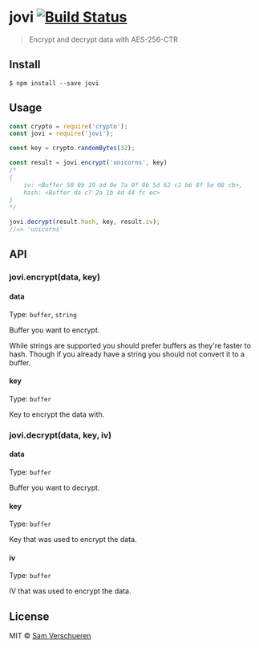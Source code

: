 # jovi [![Build Status](https://travis-ci.org/SamVerschueren/jovi.svg?branch=master)](https://travis-ci.org/SamVerschueren/jovi)

> Encrypt and decrypt data with AES-256-CTR


## Install

```
$ npm install --save jovi
```


## Usage

```js
const crypto = require('crypto');
const jovi = require('jovi');

const key = crypto.randomBytes(32);

const result = jovi.encrypt('unicorns', key)
/*
{
	iv: <Buffer 50 0b 19 ad 0e 7a 0f 8b 5d 62 c1 b6 8f 5e 08 cb>,
	hash: <Buffer da c7 2a 1b 4d 44 fc ec>
}
*/

jovi.decrypt(result.hash, key, result.iv);
//=> 'unicorns'
```


## API

### jovi.encrypt(data, key)

#### data

Type: `buffer`, `string`

Buffer you want to encrypt.

While strings are supported you should prefer buffers as they're faster to hash. Though if you already have a string you should not convert it to a buffer.

#### key

Type: `buffer`

Key to encrypt the data with.

### jovi.decrypt(data, key, iv)

#### data

Type: `buffer`

Buffer you want to decrypt.

#### key

Type: `buffer`

Key that was used to encrypt the data.

#### iv

Type: `buffer`

IV that was used to encrypt the data.


## License

MIT © [Sam Verschueren](https://github.com/SamVerschueren)
